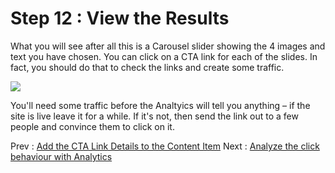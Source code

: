 # Step 12 : View the Results

What you will see after all this is a Carousel slider showing the 4 images and text you have chosen.    You can click on a CTA link for each of the slides.   In fact, you should do that to check the links and create some traffic.

 ![](images/step12-page.png)

You&#39;ll need some traffic before the Analtyics will tell you anything – if the site is live leave it for a while.  If it&#39;s not, then send the link out to a few people and convince them to click on it.

Prev : [Add the CTA Link Details to the Content Item](step11.md)
Next : [Analyze the click behaviour with Analytics](step13.md)